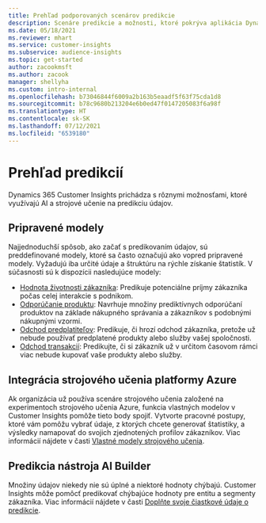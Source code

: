 ```yaml
---
title: Prehľad podporovaných scenárov predikcie
description: Scenáre predikcie a možnosti, ktoré pokrýva aplikácia Dynamics 365 Customer Insights.
ms.date: 05/18/2021
ms.reviewer: mhart
ms.service: customer-insights
ms.subservice: audience-insights
ms.topic: get-started
author: zacookmsft
ms.author: zacook
manager: shellyha
ms.custom: intro-internal
ms.openlocfilehash: b73046844f6009a2b163b5eaadf5f63f75cda1d8
ms.sourcegitcommit: b78c9680b213204e6b0ed47f0147205083f6a98f
ms.translationtype: HT
ms.contentlocale: sk-SK
ms.lasthandoff: 07/12/2021
ms.locfileid: "6539180"
---
```

# <a name="predictions-overview"></a>Prehľad predikcií

Dynamics 365 Customer Insights prichádza s rôznymi možnosťami, ktoré využívajú AI a strojové učenie na predikciu údajov. 

## <a name="out-of-box-models"></a>Pripravené modely

Najjednoduchší spôsob, ako začať s predikovaním údajov, sú preddefinované modely, ktoré sa často označujú ako vopred pripravené modely. Vyžadujú iba určité údaje a štruktúru na rýchle získanie štatistík. V súčasnosti sú k dispozícii nasledujúce modely: 
- [Hodnota životnosti zákazníka](predict-customer-lifetime-value.md): Predikuje potenciálne príjmy zákazníka počas celej interakcie s podnikom. 
- [Odporúčanie produktu](predict-product-recommendation.md): Navrhuje množiny prediktívnych odporúčaní produktov na základe nákupného správania a zákazníkov s podobnými nákupnými vzormi.
- [Odchod predplatiteľov](predict-subscription-churn.md): Predikuje, či hrozí odchod zákazníka, pretože už nebude používať predplatené produkty alebo služby vašej spoločnosti.
- [Odchod transakcií](predict-transactional-churn.md): Predikujte, či si zákazník už v určitom časovom rámci viac nebude kupovať vaše produkty alebo služby.

## <a name="azure-machine-learning-integration"></a>Integrácia strojového učenia platformy Azure

Ak organizácia už používa scenáre strojového učenia založené na experimentoch strojového učenia Azure, funkcia vlastných modelov v Customer Insights pomôže tieto body spojiť. Vytvorte pracovné postupy, ktoré vám pomôžu vybrať údaje, z ktorých chcete generovať štatistiky, a výsledky namapovať do svojich zjednotených profilov zákazníkov. Viac informácií nájdete v časti [Vlastné modely strojového učenia](custom-models.md).

## <a name="ai-builder-prediction"></a>Predikcia nástroja AI Builder

Množiny údajov niekedy nie sú úplné a niektoré hodnoty chýbajú. Customer Insights môže pomôcť predikovať chýbajúce hodnoty pre entitu a segmenty zákazníka. Viac informácií nájdete v časti [Doplňte svoje čiastkové údaje o predikcie](predictions.md).
